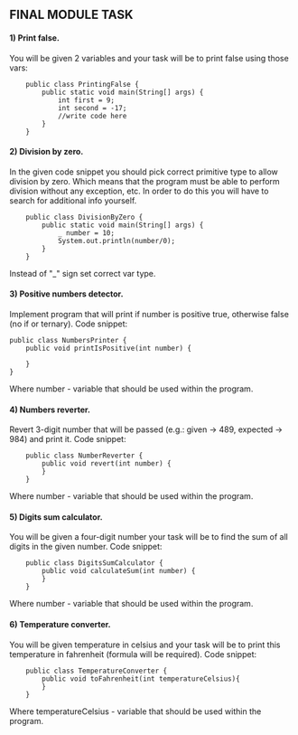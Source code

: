 ## FINAL MODULE TASK

#### 1) Print false.

You will be given 2 variables and your task will be to print false using those vars:

        public class PrintingFalse {
            public static void main(String[] args) {
                int first = 9;
                int second = -17;
                //write code here
            }
        }

#### 2) Division by zero.

In the given code snippet you should pick correct primitive type to allow division by zero. Which means that the program
must be able to perform division without any exception, etc. In order to do this you will have to search for additional
info yourself.

        public class DivisionByZero {
            public static void main(String[] args) {
                _ number = 10;
                System.out.println(number/0);
            }
        }

Instead of "_" sign set correct var type.

#### 3) Positive numbers detector.

Implement program that will print if number is positive true, otherwise false
(no if or ternary). Code snippet:

    public class NumbersPrinter {
        public void printIsPositive(int number) {
    
        }
    }

Where number - variable that should be used within the program.

#### 4) Numbers reverter.

Revert 3-digit number that will be passed (e.g.: given -> 489, expected -> 984) and print it. Code snippet:

        public class NumberReverter {
            public void revert(int number) {
            }
        }

Where number - variable that should be used within the program.

#### 5) Digits sum calculator.

You will be given a four-digit number your task will be to find the sum of all digits in the
given number. Code snippet:

        public class DigitsSumCalculator {
            public void calculateSum(int number) {
            }
        }

Where number - variable that should be used within the program.

#### 6) Temperature converter.

You will be given temperature in celsius and your task will be to print this temperature in
fahrenheit (formula will be required). Code snippet:

        public class TemperatureConverter {
            public void toFahrenheit(int temperatureCelsius){
            }
        }

Where temperatureCelsius - variable that should be used within the program.
